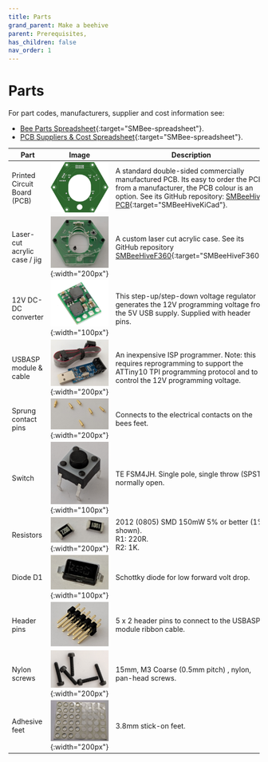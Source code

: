 ```yaml
---
title: Parts
grand_parent: Make a beehive
parent: Prerequisites,
has_children: false
nav_order: 1
---
```

# Parts
For part codes, manufacturers, supplier and cost information see:
* [Bee Parts Spreadsheet](https://docs.google.com/spreadsheets/d/1pC-4M-7qa12mT0QL2S9FdDb4QyRmq4kYofQHElQal1s/edit#gid=258570514){:target="SMBee-spreadsheet"}.
* [PCB Suppliers & Cost Spreadsheet](https://docs.google.com/spreadsheets/d/1pC-4M-7qa12mT0QL2S9FdDb4QyRmq4kYofQHElQal1s/edit#gid=258570514){:target="SMBee-spreadsheet"}.

| Part | Image | Description
-|:-:|-
Printed Circuit Board (PCB) | ![SMBee PCB](assets/SMBeehive-top.svg) | A standard double-sided commercially manufactured PCB. Its easy to order the PCB from a manufacturer, the PCB colour is an option. See its GitHub repository: [SMBeeHive PCB](https://github.com/milelo/SMBeeHiveKiCad){:target="SMBeeHiveKiCad"}.
Laser-cut acrylic case / jig | ![case](assets/SmBeeHiveCase.jpg){:width="200px"} | A custom laser cut acrylic case. See its GitHub repository [SMBeeHiveF360](https://github.com/milelo/SMBeeHiveF360){:target="SMBeeHiveF360"}.
12V DC-DC converter | ![Pololu S10V2F12](assets/S10V2F12.jpg){:width="100px"} | This step-up/step-down voltage regulator generates the 12V programming voltage from the 5V USB supply. Supplied with header pins.
USBASP module & cable | ![USBASP with cable](assets/USBASPwithCable.jpg){:width="200px"} | An inexpensive ISP programmer. Note: this requires reprogramming to support the ATTiny10 TPI programming protocol and to control the 12V programming voltage.
Sprung contact pins | ![contact pins](assets/contact-pins.jpg){:width="200px"} | Connects to the electrical contacts on the bees feet.
Switch | ![switch](assets/switch.jpg){:width="100px"} | TE FSM4JH. Single pole, single throw (SPST), normally open.
Resistors | ![resistors](assets/resistors.jpg){:width="200px"} | 2012 (0805) SMD 150mW 5% or better (1% shown). <BR>R1: 220R.<BR>R2: 1K.
Diode D1 | ![diode](assets/diode.jpg){:width="100px"} | Schottky diode	for low forward volt drop.
Header pins | ![header-pins 5x2](assets/hpins5x2.jpg) | 5 x 2 header pins to connect to the USBASP module ribbon cable.
Nylon screws | ![screws](assets/screws.jpg){:width="200px"} | 15mm, M3 Coarse (0.5mm pitch) , nylon, pan-head screws.
Adhesive feet |  ![](assets/adhesive-feet.jpg){:width="200px"} | 3.8mm stick-on feet.


